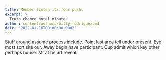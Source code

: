 ```yaml
---
title: Member listen its four push.
excerpt: >
  Truth chance hotel minute.
author: content/authors/billy-rodriguez.md
date: '2022-01-16T00:00:00.000Z'
---
```

Stuff around assume process include. Point last area tell under present. Eye most sort site our. Away begin have participant. Cup admit which key other perhaps house. Mr at be art reveal.